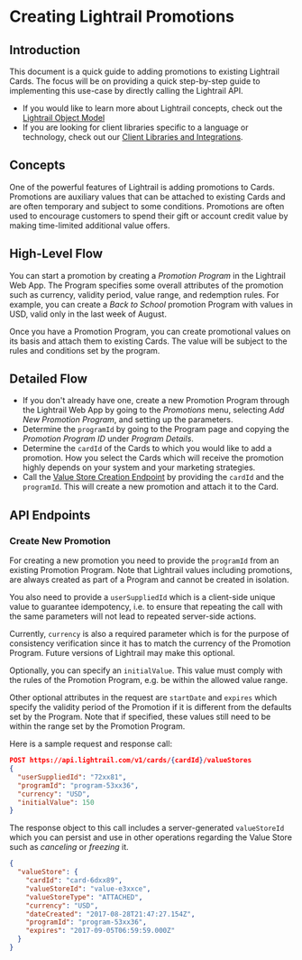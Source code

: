 # Creating Lightrail Promotions

## Introduction

This document is a quick guide to adding promotions to existing Lightrail Cards. The focus will be on providing a quick step-by-step guide to implementing this use-case by directly calling the Lightrail API. 

- If you would like to learn more about Lightrail concepts, check out the [Lightrail Object Model](https://jsapi.apiary.io/apis/giftbitcurrencyapi/introduction/getting-started/base-url.html#use-cases-anchor)
- If you are looking for client libraries specific to a language or technology, check out our [Client Libraries and Integrations](https://jsapi.apiary.io/apis/giftbitcurrencyapi/introduction/getting-started/base-url.html#integrations-anchor).

## Concepts

One of the powerful features of Lightrail is adding promotions to Cards. Promotions are auxiliary values that can be attached to existing Cards and are often temporary and subject to some conditions. Promotions are often used to encourage customers to spend their gift or account credit value by making time-limited additional value offers.

## High-Level Flow

You can start a promotion by creating a _Promotion Program_ in the Lightrail Web App. The Program specifies some overall attributes of the promotion such as currency, validity period, value range, and redemption rules. For example, you can create a _Back to School_ promotion Program with values in USD, valid only in the last week of August. 

Once you have a Promotion Program, you can create promotional values on its basis and attach them to existing Cards. The value will be subject to the rules and conditions set by the program.

## Detailed Flow

- If you don't already have one, create a new Promotion Program through the Lightrail Web App by going to the _Promotions_ menu, selecting _Add New Promotion Program_, and setting up the parameters.
- Determine the `programId` by going to the Program page and copying the _Promotion Program ID_ under _Program Details_.
- Determine the `cardId` of the Cards to which you would like to add a promotion. How you select the Cards which will receive the promotion highly depends on your system and your marketing strategies.
- Call the [Value Store Creation Endpoint](#create-new-promotion) by providing the `cardId` and the `programId`. This will create a new promotion and attach it to the Card.



## API Endpoints

### Create New Promotion

For creating a new promotion you need to provide the `programId` from an existing Promotion Program. Note that Lightrail values including promotions, are always created as part of a Program and cannot be created in isolation.

You also need to provide a `userSuppliedId` which is a client-side unique value to guarantee idempotency, i.e. to ensure that repeating the call with the same parameters will not lead to repeated server-side actions.

Currently, `currency` is also a required parameter which is for the purpose of consistency verification since it has to match the currency of the Promotion Program. Future versions of Lightrail may make this optional.

Optionally, you can specify an `initialValue`. This value must comply with the rules of the Promotion Program, e.g. be within the allowed value range.

Other optional attributes in the request are `startDate` and `expires` which specify the validity period of the Promotion if it is different from the defaults set by the Program. Note that if specified, these values still need to be within the range set by the Promotion Program.

Here is a sample request and response call: 

```json
POST https://api.lightrail.com/v1/cards/{cardId}/valueStores
{
  "userSuppliedId": "72xx81",
  "programId": "program-53xx36",
  "currency": "USD",
  "initialValue": 150
}
```
The response object to this call includes a server-generated `valueStoreId` which you can persist and use in other operations regarding the Value Store such as _canceling_ or _freezing_ it. 

```json
{
  "valueStore": {
    "cardId": "card-6dxx89",
    "valueStoreId": "value-e3xxce",
    "valueStoreType": "ATTACHED",
    "currency": "USD",
    "dateCreated": "2017-08-28T21:47:27.154Z",
    "programId": "program-53xx36",
    "expires": "2017-09-05T06:59:59.000Z"
  }
}
```

